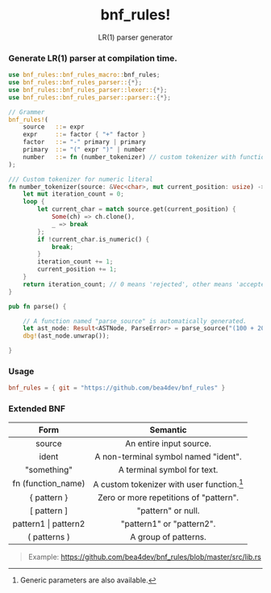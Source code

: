 <div align="center">
<h1>bnf_rules!</h1>
<p>LR(1) parser generator</p>
</div>

### Generate LR(1) parser at compilation time.

```rust
use bnf_rules::bnf_rules_macro::bnf_rules;
use bnf_rules::bnf_rules_parser::{*};
use bnf_rules::bnf_rules_parser::lexer::{*};
use bnf_rules::bnf_rules_parser::parser::{*};

// Grammer
bnf_rules!(
    source   ::= expr
    expr     ::= factor { "+" factor }
    factor   ::= "-" primary | primary
    primary  ::= "(" expr ")" | number
    number   ::= fn (number_tokenizer) // custom tokenizer with function
);

/// Custom tokenizer for numeric literal
fn number_tokenizer(source: &Vec<char>, mut current_position: usize) -> usize {
    let mut iteration_count = 0;
    loop {
        let current_char = match source.get(current_position) {
            Some(ch) => ch.clone(),
            _ => break
        };
        if !current_char.is_numeric() {
            break;
        }
        iteration_count += 1;
        current_position += 1;
    }
    return iteration_count; // 0 means 'rejected', other means 'accepted' and 'length of token'.
}

pub fn parse() {

    // A function named "parse_source" is automatically generated.
    let ast_node: Result<ASTNode, ParseError> = parse_source("(100 + 200) + -100");
    dbg!(ast_node.unwrap());

}
```

### Usage
```toml
bnf_rules = { git = "https://github.com/bea4dev/bnf_rules" }
```

### Extended BNF
|           Form           |                  Semantic                  |
|:------------------------:|:------------------------------------------:|
|          source          |          An entire input source.           |
|          ident           |    A non-terminal symbol named "ident".    |
|       "something"        |        A terminal symbol for text.         |
|    fn (function_name)    | A custom tokenizer with user function.[^1] |
|       { pattern }        |   Zero or more repetitions of "pattern".   |
|      \[ pattern \]       |             "pattern" or null.             |
| pattern1 &#124; pattern2 |         "pattern1" or "pattern2".          |
|       ( patterns )       |            A group of patterns.            |

[^1]: Generic parameters are also available.

> Example: https://github.com/bea4dev/bnf_rules/blob/master/src/lib.rs